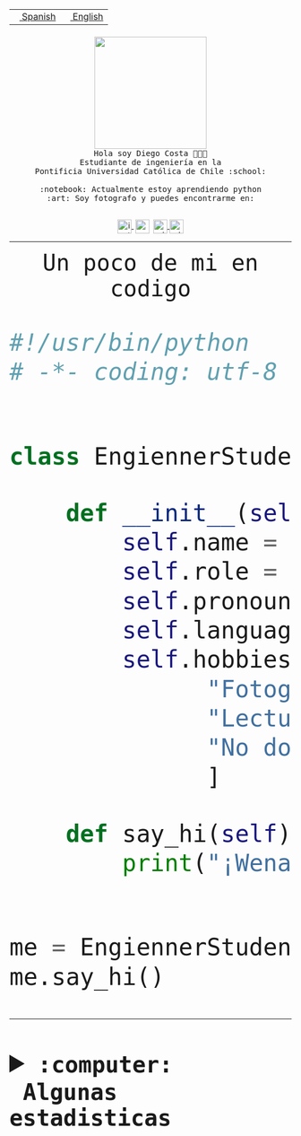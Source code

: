 <table border="0"  align="right">
 <tr><td><a href="README.md"><img src="https://upload.wikimedia.org/wikipedia/commons/thumb/8/89/Bandera_de_Espa%C3%B1a.svg/1200px-Bandera_de_Espa%C3%B1a.svg.png" height="10"> Spanish</a></td>
 <td><a href="README.en.md"><img src="https://upload.wikimedia.org/wikipedia/commons/a/a4/Flag_of_the_United_States.svg" height="10"> English</a></td></tr>
</table><br><br><br>


<p align="center">
  <img src="https://github.com/diegocostares/diegocostares/blob/main/Images/aaa2.gif?raw=true" height="200px" weight="200px">
  <br><samp>
    Hola soy Diego Costa 👨🏻‍💻<br>
    Estudiante de ingeniería en la <br>
    Pontificia Universidad Católica de Chile :school:<br>
  <br>
    :notebook: Actualmente estoy aprendiendo python <br>
    :art: Soy fotografo y puedes encontrarme en: <br>
  <br></samp>
  
</p>

<p align="center">
   <a href="https://instagram.com/diegocosta_no" target="blank">
    <img 
    align="center" src="https://cdn.jsdelivr.net/npm/simple-icons@3.0.1/icons/instagram.svg" alt="instagram" height="25px" width="25px" />
  </a>
  <a style="border: 3px solid; color: white;"href="https://t.me/diegocosta_no" target="blank">
  <img
  align="center" alt="Telegram" width="25px" src="https://icons-for-free.com/iconfiles/png/512/Telegram-1324888767380505522.png" />
</a>
<a href="https://api.whatsapp.com/send?phone=56971897835&text=Hola!" target="blank">
  <img
  align="center" alt="wtsp" width="25px" src="https://img.icons8.com/pastel-glyph/2x/whatsapp--v2.png" />
</a>
<a href="https://www.linkedin.com/in/diego-costa-786249213/" target="blank">
  <img
  align="center" alt="wtsp" width="25px" src="https://img.icons8.com/metro/452/linkedin.png" />
</a>

  </a>
</p>

---


<p align="center"><font size="25"><samp>Un poco de mi en codigo</samp></front></p>


```python
#!/usr/bin/python
# -*- coding: utf-8 -*-


class EngiennerStudent:

    def __init__(self):
        self.name = "Diego Costa"
        self.role = "Estudiante"
        self.pronouns = "he/him"
        self.language_spoken = ["es_CL", "en_US"]
        self.hobbies = [
              "Fotografia",
              "Lectura",
              "No dormir",
              ]

    def say_hi(self):
        print("¡Wena mundo!")


me = EngiennerStudent()
me.say_hi()
```
---
<details>
  <summary><b><samp>:computer: &nbsp;Algunas estadisticas</samp></b></summary>
  <br/></p>

<!--START_SECTION:waka-->
![Code Time](http://img.shields.io/badge/Code%20Time-812%20hrs%2035%20mins-blue)

**Soy nocturno 🦉** 

```text
🌞 Mañana                 9 commits           ░░░░░░░░░░░░░░░░░░░░░░░░░   00.40 % 
🌆 Día                    696 commits         ████████░░░░░░░░░░░░░░░░░   30.55 % 
🌃 Tarde                  993 commits         ███████████░░░░░░░░░░░░░░   43.59 % 
🌙 Noche                  580 commits         ██████░░░░░░░░░░░░░░░░░░░   25.46 % 
```
📅 **Soy más productivo los Martes** 

```text
Lunes                    352 commits         ████░░░░░░░░░░░░░░░░░░░░░   15.45 % 
Martes                   454 commits         █████░░░░░░░░░░░░░░░░░░░░   19.93 % 
Miércoles                305 commits         ███░░░░░░░░░░░░░░░░░░░░░░   13.39 % 
Jueves                   286 commits         ███░░░░░░░░░░░░░░░░░░░░░░   12.55 % 
Viernes                  368 commits         ████░░░░░░░░░░░░░░░░░░░░░   16.15 % 
Sábado                   204 commits         ██░░░░░░░░░░░░░░░░░░░░░░░   08.96 % 
Domingo                  309 commits         ███░░░░░░░░░░░░░░░░░░░░░░   13.56 % 
```


📊 **Esta semana me dediqué a** 

```text
🐱‍💻 Proyectos: 
2023-1-S4-Grupo2-Backend 15 hrs 4 mins       ███████████████████░░░░░░   76.66 % 
Arqui-31                 3 hrs 2 mins        ████░░░░░░░░░░░░░░░░░░░░░   15.47 % 
gpti-scrapper-main       55 mins             █░░░░░░░░░░░░░░░░░░░░░░░░   04.69 % 
proyecto-grupo-31        23 mins             █░░░░░░░░░░░░░░░░░░░░░░░░   02.03 % 
login_MP                 5 mins              ░░░░░░░░░░░░░░░░░░░░░░░░░   00.46 % 
```


 Last Updated on 20/04/2023 18:22:58 UTC
<!--END_SECTION:waka-->
  
  

<p align="center"> <img src="https://github-readme-stats.vercel.app/api?username=diegocostares&show_icons=true&theme=ayu-mirage" alt="abhisheknaiidu" /></p>
 
</details>
